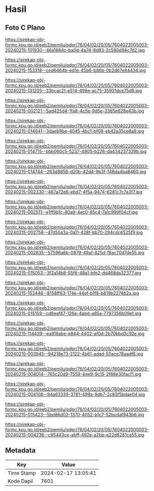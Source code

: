 # Hasil

## Foto C Plano

https://sirekap-obj-formc.kpu.go.id/eeb2/pemilu/pdpr/76/04/02/20/05/7604022005003-20240215-101930--46a1884c-ba0d-4a74-8d93-2c580d94c7d2.jpg

https://sirekap-obj-formc.kpu.go.id/eeb2/pemilu/pdpr/76/04/02/20/05/7604022005003-20240215-153318--ced6464b-ed1e-45b6-b86b-0b2d67e84434.jpg

https://sirekap-obj-formc.kpu.go.id/eeb2/pemilu/pdpr/76/04/02/20/05/7604022005003-20240215-131205--33bcac2f-e514-498e-ac75-35931dce75d9.jpg

https://sirekap-obj-formc.kpu.go.id/eeb2/pemilu/pdpr/76/04/02/20/05/7604022005003-20240215-002121--5ad425d4-1fa8-4c5e-9d5e-3365e628e43b.jpg

https://sirekap-obj-formc.kpu.go.id/eeb2/pemilu/pdpr/76/04/02/20/05/7604022005003-20240215-014641--3daeb9be-4045-4bc1-bf08-eb42a35ce8a9.jpg

https://sirekap-obj-formc.kpu.go.id/eeb2/pemilu/pdpr/76/04/02/20/05/7604022005003-20240215-014715--bbb060c5-5237-4905-b226-da434237339b.jpg

https://sirekap-obj-formc.kpu.go.id/eeb2/pemilu/pdpr/76/04/02/20/05/7604022005003-20240215-014744--263d8856-d20b-42d4-9b3f-148da4ba8460.jpg

https://sirekap-obj-formc.kpu.go.id/eeb2/pemilu/pdpr/76/04/02/20/05/7604022005003-20240215-002330--467a72e6-ebd7-4f5a-9474-6281c7c7a3f7.jpg

https://sirekap-obj-formc.kpu.go.id/eeb2/pemilu/pdpr/76/04/02/20/05/7604022005003-20240215-002511--e1ff9b1c-80a9-4ec0-85c4-7a1c999f04cf.jpg

https://sirekap-obj-formc.kpu.go.id/eeb2/pemilu/pdpr/76/04/02/20/05/7604022005003-20240215-002758--d7d50a3a-0a11-428f-bb70-294cdc6525f9.jpg

https://sirekap-obj-formc.kpu.go.id/eeb2/pemilu/pdpr/76/04/02/20/05/7604022005003-20240215-002835--57596a6b-0879-49af-825d-f8ac70d7de55.jpg

https://sirekap-obj-formc.kpu.go.id/eeb2/pemilu/pdpr/76/04/02/20/05/7604022005003-20240215-015053--3f2a14b8-55f6-48a1-bfe2-dd468da32377.jpg

https://sirekap-obj-formc.kpu.go.id/eeb2/pemilu/pdpr/76/04/02/20/05/7604022005003-20240215-153446--8158ff63-174e-44ef-b1f8-b819b2274b2a.jpg

https://sirekap-obj-formc.kpu.go.id/eeb2/pemilu/pdpr/76/04/02/20/05/7604022005003-20240215-015159--cd8eaf47-126e-4abd-a85a-7797356b09ef.jpg

https://sirekap-obj-formc.kpu.go.id/eeb2/pemilu/pdpr/76/04/02/20/05/7604022005003-20240215-114439--ea918abe-e844-4402-af0d-2b70bbd3c92e.jpg

https://sirekap-obj-formc.kpu.go.id/eeb2/pemilu/pdpr/76/04/02/20/05/7604022005003-20240215-003945--94218e73-2122-4b61-adad-50ace78aadf6.jpg

https://sirekap-obj-formc.kpu.go.id/eeb2/pemilu/pdpr/76/04/02/20/05/7604022005003-20240215-004014--765c20d9-7559-4ee9-9c15-2f68e30facf1.jpg

https://sirekap-obj-formc.kpu.go.id/eeb2/pemilu/pdpr/76/04/02/20/05/7604022005003-20240215-004108--94a63339-3781-499a-9db7-2c85f5bdae04.jpg

https://sirekap-obj-formc.kpu.go.id/eeb2/pemilu/pdpr/76/04/02/20/05/7604022005003-20240215-015423--5bd86d03-1370-4052-b1c7-52bcdaf943b6.jpg

https://sirekap-obj-formc.kpu.go.id/eeb2/pemilu/pdpr/76/04/02/20/05/7604022005003-20240215-004236--c95443ce-abff-492e-a2bb-e22d6281ca55.jpg


## Metadata

| Key        | Value               |
| ---------- | ------------------- |
| Time Stamp | 2024-02-17 13:05:41 |
| Kode Dapil | 7601                |



